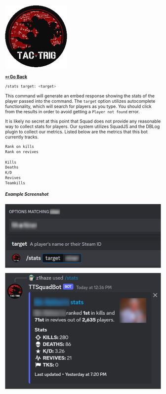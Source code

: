 ![docs/logo.png](../logo.png)

**[↤ Go Back](../../README.md)**

```bash
/stats target: <target>
```

This command will generate an embed response showing the stats of the player passed into the command. The `target`
option utilizes autocomplete functionality, which will search for players as you type. You should click from the
results in order to avoid getting a `Player not found` error.

It is likely no secret at this point that Squad does not provide any reasonable way to collect stats for players.
Our system utilizes SquadJS and the DBLog plugin to collect our metrics. Listed below are the metrics that this bot
currently tracks.

```bash
Rank on kills
Rank on revives

Kills
Deaths
K/D
Revives
Teamkills
```

##### Example Screenshot

![stats1.png](stats1.png)

![stats2.png](stats2.png)